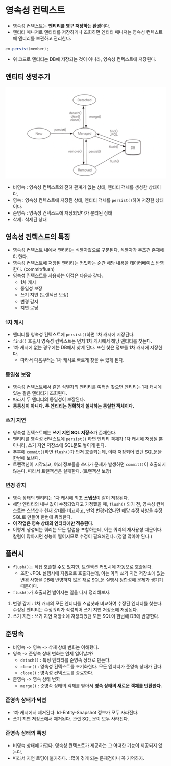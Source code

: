 # 영속성 컨텍스트

- 영속성 컨텍스트는 **엔티리를 영구 저장하는 환경**이다.
- 엔티티 매니저로 엔티티를 저장하거나 조회하면 엔티티 매니저는 영속성 컨텍스트에 엔티리를 보관하고 관리한다.

```java
em.persist(member);
```

- 위 코드로 엔티티는 DB에 저장되는 것이 아니라, 영속성 컨텍스트에 저장된다.

## 엔티티 생명주기

![엔티티 생명주기](엔티티_생명주기.png)

- 비영속 : 영속성 컨텍스트와 전혀 관계가 없는 상태, 엔티티 객체를 생성한 상태이다.
- 영속 : 영속성 컨텍스트에 저장된 상태, 엔티티 객체를 `persist()`하여 저장한 상태이다.
- 준영속 : 영속성 컨텍스트에 저장되었다가 분리된 상태
- 삭제 : 삭제된 상태

## 영속성 컨텍스트의 특징

- 영속성 컨텍스트 내에서 엔티티는 식별자값으로 구분된다. 식별자가 무조건 존재해야 한다.
- 영속성 컨텍스트에 저장된 엔티티는 커밋하는 순간 해당 내용을 데이터베이스 반영한다. (commit/flush)
- 영속성 컨텍스트를 사용하는 이점은 다음과 같다.
  - 1차 캐시
  - 동일성 보장
  - 쓰기 지연 (트랜잭션 보장)
  - 변경 감지
  - 지연 로딩

### 1차 캐시

- 엔티티를 영속성 컨텍스트에 `persist()`하면 1차 캐시에 저장된다.
- `find()` 호출시 영속성 컨텍스트는 먼저 1차 캐시에서 해당 엔티티를 찾는다.
- 1차 캐시에 없는 경우에는 DB에서 찾게 된다. 또한 찾은 정보를 1차 캐시에 저장한다.
  - 따라서 다음부터는 1차 캐시로 빠르게 찾을 수 있게 된다.

### 동일성 보장

- 영속성 컨텍스트에서 같은 식별자의 엔티티를 여러번 찾으면 엔티티는 1차 캐시에 있는 같은 엔티티가 조회된다.
- 따라서 두 엔티티의 동일성이 보장된다.
- **동등성이 아니다. 두 엔티티는 정확하게 일치하는 동일한 객체이다.**

### 쓰기 지연

- 영속성 컨텍스트에는 **쓰기 지연 SQL 저장소**가 존재한다.
- 엔티티를 영속성 컨텍스트에 `persist()` 하면 엔티티 객체가 1차 캐시에 저장될 뿐 아니라, 쓰기 지연 저장소에 SQL문도 쌓이게 된다.
- 추후에 `commit()`하면 `flush()`가 먼저 호출되는데, 이때 저장되어 있던 SQL문을 한번에 보낸다.
- 트랜잭션이 시작되고, 여러 정보들을 쓰다가 문제가 발생하면 `commit()`이 호출되지 않는다. 따라서 트랜잭션은 실패한다. (트랜잭션 보장)

### 변경 감지

- 영속 상태의 엔티티는 1차 캐시에 최초 **스냅샷**이 같이 저장된다.
- 해당 엔티티의 내부 값이 수정되었다고 가정했을 때, `flush()` 되기 전, 영속성 컨텍스트는 스냅샷과 현재 상태를 비교하고, 만약 변경되었다면 해당 수정 사항을 수정 SQL로 만들어 한번에 쿼리한다.
- **이 작업은 영속 상태의 엔티티에만 적용된다.**
- 이렇게 생성되는 쿼리는 모든 칼럼을 포함하는데, 이는 쿼리의 재사용성 때문이다. 칼럼이 많아지면 성능이 떨어지므로 수정이 필요해진다. (정말 많아야 된다.)

## 플러시

- `flush()`는 직접 호출할 수도 있지만, 트랜잭션 커밋시에 자동으로 호출된다.
  - 또한 JPQL 실행시에 자동으로 호출되는데, 이는 아직 쓰기 지연 저장소에 있는 변경 사항을 DB에 반영하지 않은 채로 SQL문 실행시 정합성에 문제가 생기기 때문이다.
- `flush()`가 호출되면 벌어지는 일을 다시 정리해보자.

1. 변경 감지 : 1차 캐시의 모든 엔티티를 스냅샷과 비교하여 수정된 엔티티를 찾는다. 수정된 엔티티는 수정쿼리가 작성되어 쓰기 지연 저장소에 저장된다.
2. 쓰기 지연 : 쓰기 지연 저장소에 저장되었던 모든 SQL이 한번에 DB에 반영한다.

## 준영속

- 비영속 -> 영속 -> 삭제 상태 변화는 이해했다.
- 영속 -> 준영속 상태 변화는 언제 일어날까?
  - `detach()` : 특정 엔티티를 준영속 상태로 만든다.
  - `clear()` : 영속성 컨텍스트를 초기화한다. 모든 엔티티가 준영속 상태가 된다.
  - `close()` : 영속성 컨텍스트를 종료한다.
- 준영속 -> 영속 상태 변화
  - `merge()` : 준영속 상태의 객체를 받아서 **영속 상태의 새로운 객체를 반환한다.**

### 준영속 상태가 되면

- 1차 캐시에서 제거된다. Id-Entity-Snapshot 정보가 모두 사라진다.
- 쓰기 지연 저장소에서 제거된다. 관련 SQL 문이 모두 사라진다.

### 준영속 상태의 특징

- 비영속 상태에 가깝다. 영속성 컨텍스트가 제공하는 그 어떠한 기능이 제공되지 않는다.
- 따라서 지연 로딩이 불가하다. : 많이 겪게 되는 문제점이니 꼭 기억하자.
